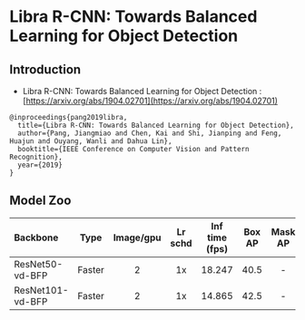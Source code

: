 # Libra R-CNN: Towards Balanced Learning for Object Detection

## Introduction

- Libra R-CNN: Towards Balanced Learning for Object Detection
: [https://arxiv.org/abs/1904.02701](https://arxiv.org/abs/1904.02701)

```
@inproceedings{pang2019libra,
  title={Libra R-CNN: Towards Balanced Learning for Object Detection},
  author={Pang, Jiangmiao and Chen, Kai and Shi, Jianping and Feng, Huajun and Ouyang, Wanli and Dahua Lin},
  booktitle={IEEE Conference on Computer Vision and Pattern Recognition},
  year={2019}
}
```


## Model Zoo

| Backbone                | Type     | Image/gpu | Lr schd | Inf time (fps) | Box AP | Mask AP |                           Download                           | Configs |
| :---------------------- | :-------------:  | :-------: | :-----: | :------------: | :----: | :-----: | :----------------------------------------------------------: | :-----: |
| ResNet50-vd-BFP         | Faster     |     2     |   1x    |     18.247     |  40.5  |    -    | [model](https://paddlemodels.bj.bcebos.com/object_detection/libra_rcnn_r50_vd_fpn_1x.tar) | [config](https://github.com/PaddlePaddle/PaddleDetection/tree/master/configs/libra_rcnn/libra_rcnn_r50_vd_fpn_1x.yml) |
| ResNet101-vd-BFP         | Faster     |     2     |   1x    |     14.865     |  42.5  |    -    | [model](https://paddlemodels.bj.bcebos.com/object_detection/libra_rcnn_r101_vd_fpn_1x.tar) | [config](https://github.com/PaddlePaddle/PaddleDetection/tree/master/configs/libra_rcnn/libra_rcnn_r101_vd_fpn_1x.yml) |
